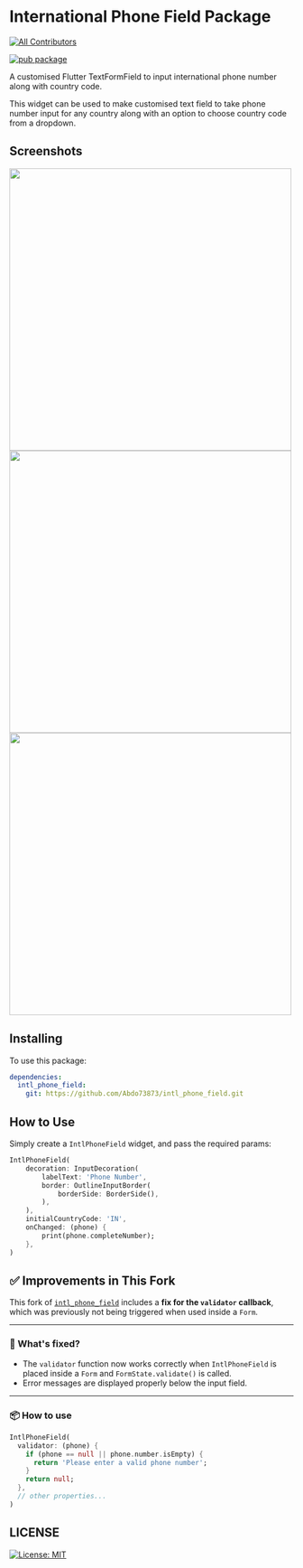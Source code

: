  # International Phone Field Package
<!-- ALL-CONTRIBUTORS-BADGE:START - Do not remove or modify this section -->
[![All Contributors](https://img.shields.io/badge/all_contributors-8-orange.svg?style=flat-square)](#contributors-)
<!-- ALL-CONTRIBUTORS-BADGE:END -->

[![pub package](https://img.shields.io/pub/v/intl_phone_field.svg)](https://pub.dev/packages/intl_phone_field)

A customised Flutter TextFormField to input international phone number along with country code.

This widget can be used to make customised text field to take phone number input for any country along with an option to choose country code from a dropdown.

## Screenshots

<img src="https://github.com/vanshg395/intl_phone_field/blob/master/1.png?raw=true" height="500px"> <img src="https://github.com/vanshg395/intl_phone_field/blob/master/2.png?raw=true" height="500px"> <img src="https://github.com/vanshg395/intl_phone_field/blob/master/3.png?raw=true" height="500px">

## Installing

To use this package:

```yaml
dependencies:
  intl_phone_field:
    git: https://github.com/Abdo73873/intl_phone_field.git
```

## How to Use

Simply create a `IntlPhoneField` widget, and pass the required params:

```dart
IntlPhoneField(
    decoration: InputDecoration(
        labelText: 'Phone Number',
        border: OutlineInputBorder(
            borderSide: BorderSide(),
        ),
    ),
    initialCountryCode: 'IN',
    onChanged: (phone) {
        print(phone.completeNumber);
    },
)
```



## ✅ Improvements in This Fork

This fork of [`intl_phone_field`](https://pub.dev/packages/intl_phone_field) includes a **fix for the `validator` callback**, which was previously not being triggered when used inside a `Form`.

---

### 🔧 What's fixed?

- The `validator` function now works correctly when `IntlPhoneField` is placed inside a `Form` and `FormState.validate()` is called.
- Error messages are displayed properly below the input field.

---

### 📦 How to use

```dart
IntlPhoneField(
  validator: (phone) {
    if (phone == null || phone.number.isEmpty) {
      return 'Please enter a valid phone number';
    }
    return null;
  },
  // other properties...
)
```


## LICENSE

[![License: MIT](https://img.shields.io/badge/License-MIT-yellow.svg)](https://opensource.org/licenses/MIT)
